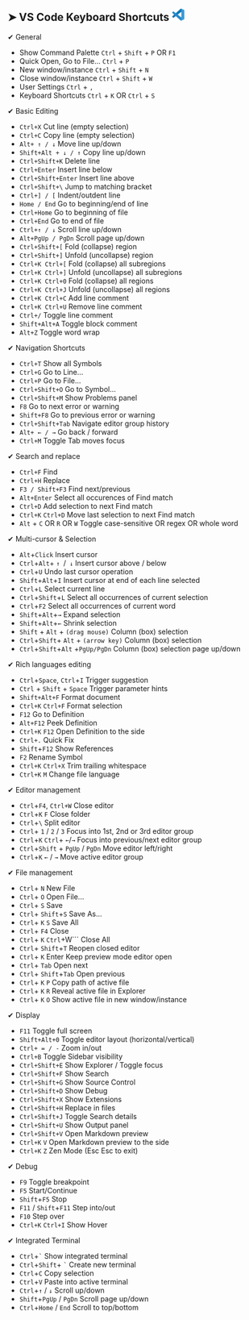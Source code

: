## ➤ VS Code Keyboard Shortcuts <img src="https://github.com/devicons/devicon/blob/master/icons/vscode/vscode-original.svg" title="VSCode"  alt="VSCode" width="25"/>&nbsp;
✔ General
* Show Command Palette ```Ctrl``` + ```Shift``` + ```P``` OR ```F1```
* Quick Open, Go to File… ```Ctrl``` + ```P``` 
* New window/instance ```Ctrl``` + ```Shift``` + ```N``` 
* Close window/instance ```Ctrl``` + ```Shift``` + ```W``` 
* User Settings ```Ctrl``` + ```,``` 
* Keyboard Shortcuts ```Ctrl``` + ```K``` OR ```Ctrl``` + ```S``` 


✔ Basic Editing
* ```Ctrl+X``` Cut line (empty selection)
* ```Ctrl+C``` Copy line (empty selection)
* ```Alt+ ↑ / ↓``` Move line up/down
* ```Shift+Alt + ↓ / ↑``` Copy line up/down
* ```Ctrl+Shift+K``` Delete line
* ```Ctrl+Enter``` Insert line below
* ```Ctrl+Shift+Enter``` Insert line above
* ```Ctrl+Shift+\``` Jump to matching bracket
* ```Ctrl+] / [``` Indent/outdent line
* ```Home / End``` Go to beginning/end of line
* ```Ctrl+Home``` Go to beginning of file
* ```Ctrl+End``` Go to end of file
* ```Ctrl+↑ / ↓``` Scroll line up/down
* ```Alt+PgUp / PgDn``` Scroll page up/down
* ```Ctrl+Shift+[``` Fold (collapse) region
* ```Ctrl+Shift+]``` Unfold (uncollapse) region
* ```Ctrl+K Ctrl+[``` Fold (collapse) all subregions
* ```Ctrl+K Ctrl+]``` Unfold (uncollapse) all subregions
* ```Ctrl+K Ctrl+0``` Fold (collapse) all regions
* ```Ctrl+K Ctrl+J``` Unfold (uncollapse) all regions
* ```Ctrl+K Ctrl+C``` Add line comment
* ```Ctrl+K Ctrl+U``` Remove line comment
* ```Ctrl+/``` Toggle line comment
* ```Shift+Alt+A``` Toggle block comment
* ```Alt+Z``` Toggle word wrap


✔ Navigation Shortcuts

* ```Ctrl+T``` Show all Symbols
* ```Ctrl+G``` Go to Line...
* ```Ctrl+P``` Go to File...
* ```Ctrl+Shift+O``` Go to Symbol...
* ```Ctrl+Shift+M``` Show Problems panel
* ```F8``` Go to next error or warning
* ```Shift+F8``` Go to previous error or warning
* ```Ctrl+Shift+Tab``` Navigate editor group history
* ```Alt+ ← / →``` Go back / forward
* ```Ctrl+M``` Toggle Tab moves focus

✔ Search and replace

* ```Ctrl+F``` Find
* ```Ctrl+H``` Replace
* ```F3 / Shift+F3``` Find next/previous
* ```Alt+Enter``` Select all occurences of Find match
* ```Ctrl+D``` Add selection to next Find match
* ```Ctrl+K``` ```Ctrl+D``` Move last selection to next Find match
* ```Alt``` + ```C``` OR ```R``` OR ```W``` Toggle case-sensitive OR regex OR whole word

✔ Multi-cursor & Selection

* ```Alt```+```Click``` Insert cursor
* ```Ctrl```+```Alt```+ ```↑ ```/``` ↓``` Insert cursor above / below
* ```Ctrl```+```U``` Undo last cursor operation
* ```Shift```+```Alt```+```I``` Insert cursor at end of each line selected
* ```Ctrl```+```L``` Select current line
* ```Ctrl```+```Shift```+```L``` Select all occurrences of current selection
* ```Ctrl```+```F2``` Select all occurrences of current word
* ```Shift```+```Alt```+```→``` Expand selection
* ```Shift```+```Alt```+```←``` Shrink selection
* ```Shift``` + ```Alt``` + ```(drag mouse)```     Column (box) selection
* ```Ctrl```+```Shift```+ ```Alt``` + ```(arrow key)```       Column (box) selection
* ```Ctrl```+```Shift```+```Alt``` +```PgUp/PgDn```          Column (box) selection page up/down

✔ Rich languages editing

* ```Ctrl```+```Space```, ```Ctrl```+```I``` Trigger suggestion
* ```Ctrl``` + ```Shift``` + ```Space``` Trigger parameter hints
* ```Shift+Alt+F``` Format document
* ```Ctrl+K``` ```Ctrl+F``` Format selection
* ```F12``` Go to Definition
* ```Alt+F12``` Peek Definition
* ```Ctrl+K``` ```F12``` Open Definition to the side
* ```Ctrl+.``` Quick Fix
* ```Shift```+```F12``` Show References
* ```F2``` Rename Symbol
* ```Ctrl+K``` ```Ctrl+X``` Trim trailing whitespace
* ```Ctrl+K``` ```M``` Change file language

✔ Editor management

* ```Ctrl```+```F4```, ```Ctrl+W``` Close editor
* ```Ctrl```+```K``` ```F``` Close folder
* ```Ctrl```+```\``` Split editor
* ```Ctrl```+ ```1``` / ```2``` / ```3``` Focus into 1st, 2nd or 3rd editor group
* ```Ctrl```+```K``` ```Ctrl```+ ```←```/```→``` Focus into previous/next editor group
* ```Ctrl```+```Shift``` + ```PgUp``` / ```PgDn``` Move editor left/right
* ```Ctrl```+```K``` ```←``` / ```→``` Move active editor group

✔ File management

* ```Ctrl```+ ```N``` New File
* ```Ctrl```+ ```O``` Open File...
* ```Ctrl```+ ```S``` Save
* ```Ctrl```+ ```Shift```+```S``` Save As...
* ```Ctrl```+ ```K``` ```S``` Save All
* ```Ctrl```+ ```F4``` Close
* ```Ctrl```+ ```K``` ```Ctrl```+W``` Close All
* ```Ctrl```+ ```Shift```+```T``` Reopen closed editor
* ```Ctrl```+ ```K``` Enter Keep preview mode editor open
* ```Ctrl```+ ```Tab``` Open next
* ```Ctrl```+ ```Shift```+```Tab``` Open previous
* ```Ctrl```+ ```K``` ```P``` Copy path of active file
* ```Ctrl```+ ```K``` ```R``` Reveal active file in Explorer
* ```Ctrl```+ ```K``` ```O``` Show active file in new window/instance

✔ Display

* ```F11``` Toggle full screen
* ```Shift+Alt+0``` Toggle editor layout (horizontal/vertical)
* ```Ctrl+ = / -``` Zoom in/out
* ```Ctrl+B``` Toggle Sidebar visibility
* ```Ctrl+Shift+E``` Show Explorer / Toggle focus
* ```Ctrl+Shift+F``` Show Search
* ```Ctrl+Shift+G``` Show Source Control
* ```Ctrl+Shift+D``` Show Debug
* ```Ctrl+Shift+X``` Show Extensions
* ```Ctrl+Shift+H``` Replace in files
* ```Ctrl+Shift+J``` Toggle Search details
* ```Ctrl+Shift+U``` Show Output panel
* ```Ctrl+Shift+V``` Open Markdown preview
* ```Ctrl+K``` ```V``` Open Markdown preview to the side
* ```Ctrl+K``` ```Z``` Zen Mode (Esc Esc to exit)

✔ Debug

* ```F9``` Toggle breakpoint
* ```F5``` Start/Continue
* ```Shift```+```F5``` Stop
* ```F11``` / ```Shift```+```F11``` Step into/out
* ```F10``` Step over
* ```Ctrl+K``` ```Ctrl+I``` Show Hover

✔ Integrated Terminal

* ```Ctrl```+``` ` ``` Show integrated terminal
* ```Ctrl```+```Shift```+ ``` ` ``` Create new terminal
* ```Ctrl```+```C``` Copy selection
* ```Ctrl```+```V``` Paste into active terminal
* ```Ctrl```+```↑``` / ```↓``` Scroll up/down
* ```Shift```+```PgUp``` / ```PgDn``` Scroll page up/down
* ```Ctrl```+```Home``` / ```End``` Scroll to top/bottom

